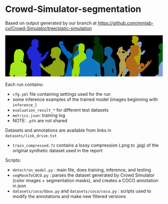 # Crowd-Simulator-segmentation

Based on output generated by our branch at https://github.com/mmlab-cv/Crowd-Simulator/tree/static-simulation

![image-20211026223406021](README.assets/image-20211026223406021.png)

Each run contains:

- `cfg.yml` file containing settings used for the run
- some inference examples of the trained model (images beginning with `inference_`)
- `evaluation_result_*` for different test datasets
- `metrics.json`: training log
-  NOTE: `.pth` are not shared

Datasets and annotations are available from links in `datasets/link_drive.txt`

- `train_compressed.7z` contains a lossy compression (.png to .jpg) of the original synthetic dataset used in the report 

Scripts:

- `detectron_model.py` : main file, does training, inference, and testing
- `segMaskToCOCO.py` : parses the dataset generated by Crowd Simulator (color images + segmentation masks), and creates a COCO annotation in json
- `datasets/coco/bbox.py` and `datasets/coco/coco.py` : scripts used to modify the annotations and make new filtered versions
